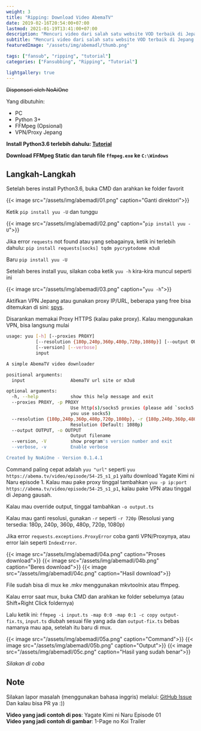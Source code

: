 ```yaml
---
weight: 3
title: "Ripping: Download Video AbemaTV"
date: 2019-02-16T20:54:00+07:00
lastmod: 2021-01-19T13:41:00+07:00
description: "Mencuri video dari salah satu website VOD terbaik di Jepang!"
subtitle: "Mencuri video dari salah satu website VOD terbaik di Jepang!"
featuredImage: "/assets/img/abemadl/thumb.png"

tags: ["fansub", "ripping", "tutorial"]
categories: ["Fansubbing", "Ripping", "Tutorial"]

lightgallery: true
---
```


~~Disponsori oleh NoAiOne~~

<!--more-->

Yang dibutuhin:
- PC
- Python 3+
- FFMpeg (Opsional)
- VPN/Proxy Jepang

**Install Python3.6 terlebih dahulu: [Tutorial](https://xo.tc/installing-python-36-on-windows.html)**

**Download FFMpeg Static dan taruh file `ffmpeg.exe` ke `C:\Windows`**

## Langkah-Langkah 

Setelah beres install Python3.6, buka CMD dan arahkan ke folder favorit

{{< image src="/assets/img/abemadl/01.png" caption="Ganti direktori">}}

Ketik `pip install yuu -U` dan tunggu

{{< image src="/assets/img/abemadl/02.png" caption="`pip install yuu -U`">}}

Jika error `requests` not found atau yang sebagainya, ketik ini terlebih dahulu: `pip install requests[socks] tqdm pycryptodome m3u8`

Baru `pip install yuu -U`

Setelah beres install yuu, silakan coba ketik `yuu -h` kira-kira muncul seperti ini

{{< image src="/assets/img/abemadl/03.png" caption="`yuu -h`">}}

Aktifkan VPN Jepang atau gunakan proxy IP/URL, beberapa yang free bisa ditemukan di sini: [spys](http://spys.one/free-proxy-list/JP/).

Disarankan memakai Proxy HTTPS (kalau pake proxy). Kalau menggunakan VPN, bisa langsung mulai

```bash
usage: yuu [-h] [--proxies PROXY]
           [--resolution {180p,240p,360p,480p,720p,1080p}] [--output OUTPUT]
           [--version] [--verbose]
           input

A simple AbemaTV video downloader

positional arguments:
  input                 AbemaTV url site or m3u8

optional arguments:
  -h, --help            show this help message and exit
  --proxies PROXY, -p PROXY
                        Use http(s)/socks5 proxies (please add `socks5://` if
                        you use socks5)
  --resolution {180p,240p,360p,480p,720p,1080p}, -r {180p,240p,360p,480p,720p,1080p}
                        Resolution (Default: 1080p)
  --output OUTPUT, -o OUTPUT
                        Output filename
  --version, -V         show program's version number and exit
  --verbose, -v         Enable verbose

Created by NoAiOne - Version 0.1.4.1
```

Command paling cepat adalah `yuu "url"` seperti `yuu https://abema.tv/video/episode/54-25_s1_p1` yaitu download Yagate Kimi ni Naru episode 1.
Kalau mau pake proxy tinggal tambahkan `yuu -p ip:port https://abema.tv/video/episode/54-25_s1_p1`, kalau pake VPN atau tinggal di Jepang gausah.

Kalau mau override output, tinggal tambahkan `-o output.ts`

Kalau mau ganti resolusi, gunakan `-r` seperti `-r 720p` (Resolusi yang tersedia: 180p, 240p, 360p, 480p, 720p, 1080p)

Jika error `requests.exceptions.ProxyError` coba ganti VPN/Proxynya, atau error lain seperti `IndexError`.

{{< image src="/assets/img/abemadl/04a.png" caption="Proses download">}}
{{< image src="/assets/img/abemadl/04b.png" caption="Beres download">}}
{{< image src="/assets/img/abemadl/04c.png" caption="Hasil download">}}

File sudah bisa di mux ke .mkv menggunakan mkvtoolnix atau ffmpeg.

Kalau error saat mux, buka CMD dan arahkan ke folder sebelumya (atau Shift+Right Click foldernya)

Lalu ketik ini: `ffmpeg -i input.ts -map 0:0 -map 0:1 -c copy output-fix.ts`, `input.ts` diubah sesuai file yang ada dan `output-fix.ts` bebas namanya mau apa, setelah itu baru di mux.

{{< image src="/assets/img/abemadl/05a.png" caption="Command">}}
{{< image src="/assets/img/abemadl/05b.png" caption="Output">}}
{{< image src="/assets/img/abemadl/05c.png" caption="Hasil yang sudah benar">}}

*Silakan di coba*

## Note

Silakan lapor masalah (menggunakan bahasa inggris) melalui: [GitHub Issue](https://github.com/noaione/yuu/issues)<br>
Dan kalau bisa PR ya :))

**Video yang jadi contoh di pos**: Yagate Kimi ni Naru Episode 01<br>
**Video yang jadi contoh di gambar**: 1-Page no Koi Trailer